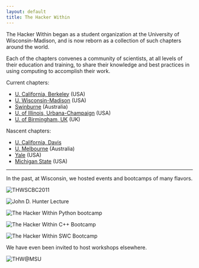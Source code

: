 ```yaml
---
layout: default
title: The Hacker Within
---
```


The Hacker Within began as a student organization at the University of
Wisconsin-Madison, and is now reborn as a collection of such chapters around
the world.

Each of the chapters convenes a community of scientists, at all levels of
their education and training, to share their knowledge and best practices in
using computing to accomplish their work.

Current chapters:

  * [U. California, Berkeley](http://thehackerwithin.github.io/berkeley) (USA)
  * [U. Wisconsin-Madison](http://thehackerwithin.github.io/wisconsin) (USA)
  * [Swinburne](http://thehackerwithin.github.io/swinburne) (Australia)
  * [U. of Illinois, Urbana-Champaign](http://thehackerwithin.github.io/illinois) (USA)
  * [U. of Birmingham, UK](http://thehackerwithin.github.io/UoB) (UK)


Nascent chapters:

  * [U. California, Davis](http://thehackerwithin.github.io/davis)
  * [U. Melbourne](http://thehackerwithin.github.io/melbourne) (Australia)
  * [Yale](http://thehackerwithin.github.io/yale) (USA)
  * [Michigan State](http://thehackerwithin.github.io/msu) (USA)



----


In the past, at Wisconsin, we hosted events and bootcamps of many flavors. 


![THWSCBC2011](./images/scbc.jpg "THW Software Carpentry Bootcamp")

![John D. Hunter Lecture](./images/hunter.jpg "John D. Hunter Flyer")

![The Hacker Within Python bootcamp](./images/pybc.jpg "Python Bootcamp")

![The Hacker Within C++ Bootcamp](./images/cpp_boot1.jpg "C++ bootcamp")

![The Hacker Within SWC Bootcamp](./images/sc_boot.jpg "Software Carpentry bootcamp")



We have even been invited to host workshops elsewhere.


![THW@MSU](./images/thw_msu.png "THW@MSU")

